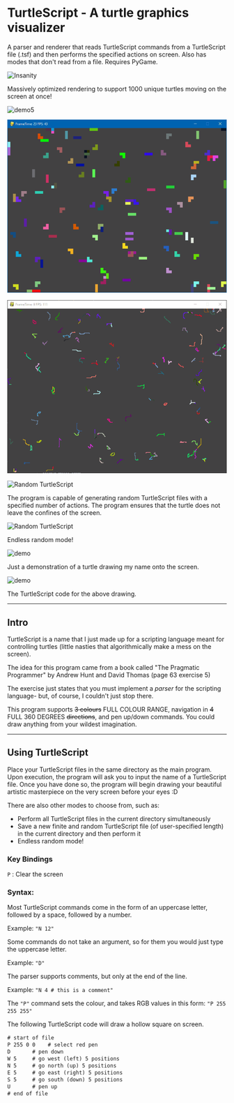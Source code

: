 # TurtleScript - A turtle graphics visualizer
A parser and renderer that reads TurtleScript commands from a TurtleScript file (.tsf) and then performs the specified actions on screen. Also has modes that don't read from a file. Requires PyGame.

![Insanity](https://github.com/Nytra/TurtleScript/blob/master/assets/demo3.gif)

Massively optimized rendering to support 1000 unique turtles moving on the screen at once!

![demo5](https://github.com/Nytra/TurtleGraphicsVisualizer/blob/master/assets/demo5.gif)

![demo6](https://github.com/Nytra/TurtleGraphicsVisualizer/blob/master/assets/demo6.gif)

![demo4](https://github.com/Nytra/TurtleGraphicsVisualizer/blob/master/assets/demo4.gif)

![Random TurtleScript](https://github.com/Nytra/TurtleScript/blob/master/assets/random.png)

The program is capable of generating random TurtleScript files with a specified number of actions. The program ensures that the turtle does not leave the confines of the screen.

![Random TurtleScript](https://github.com/Nytra/TurtleScript/blob/master/assets/demo2.gif)

Endless random mode!

![demo](https://github.com/Nytra/TurtleScript/blob/master/assets/demo1.gif)

Just a demonstration of a turtle drawing my name onto the screen.

![demo](https://github.com/Nytra/TurtleScript/blob/master/assets/yeah_comments.png)

The TurtleScript code for the above drawing.

---

## Intro

TurtleScript is a name that I just made up for a scripting language meant for controlling turtles (little nasties that algorithmically make a mess on the screen).

The idea for this program came from a book called "The Pragmatic Programmer" by Andrew Hunt and David Thomas (page 63 exercise 5)

The exercise just states that you must implement a *parser* for the scripting language- but, of course, I couldn't just stop there. 

This program supports ~~3 colours~~ FULL COLOUR RANGE, navigation in ~~4~~ FULL 360 DEGREES ~~directions~~, and pen up/down commands. You could draw anything from your wildest imagination.

---

## Using TurtleScript

Place your TurtleScript files in the same directory as the main program. Upon execution, the program will ask you to input the name of a TurtleScript file. Once you have done so, the program will begin drawing your beautiful artistic masterpiece on the very screen before your eyes :D

There are also other modes to choose from, such as:
- Perform all TurtleScript files in the current directory simultaneously
- Save a new finite and random TurtleScript file (of user-specified length) in the current directory and then perform it
- Endless random mode!

### Key Bindings

`P` : Clear the screen

### Syntax:

Most TurtleScript commands come in the form of an uppercase letter, followed by a space, followed by a number.

Example: `"N 12"`

Some commands do not take an argument, so for them you would just type the uppercase letter.

Example: `"D"`

The parser supports comments, but only at the end of the line.

Example: `"N 4 # this is a comment"`

The `"P"` command sets the colour, and takes RGB values in this form: `"P 255 255 255"`

The following TurtleScript code will draw a hollow square on screen.

```
# start of file
P 255 0 0    # select red pen
D       # pen down
W 5     # go west (left) 5 positions
N 5     # go north (up) 5 positions
E 5     # go east (right) 5 positions
S 5     # go south (down) 5 positions
U       # pen up
# end of file
```
